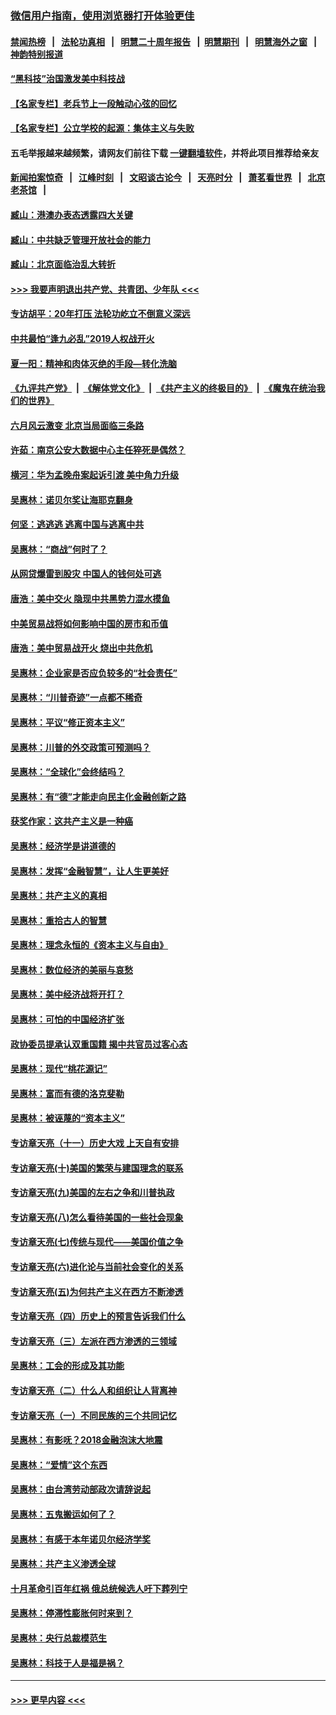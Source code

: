 ### [微信用户指南，使用浏览器打开体验更佳](https://github.com/gfw-breaker/banned-news1/blob/master/indexes/wechat-guide.md?t=0)
#### [禁闻热榜](热点新闻.md?t=0)  &nbsp;&nbsp;|&nbsp;&nbsp; [法轮功真相](https://github.com/gfw-breaker/truth/blob/master/README.md?t=0) &nbsp;&nbsp;|&nbsp;&nbsp; [明慧二十周年报告](https://github.com/gfw-breaker/mh-reports/blob/master/README.md?t=0) &nbsp;&nbsp;|&nbsp;&nbsp;[明慧期刊](https://github.com/gfw-breaker/mh-qikan) &nbsp;&nbsp;|&nbsp;&nbsp; [明慧海外之窗](https://github.com/gfw-breaker/mh-news/blob/master/README.md?t=0) &nbsp;&nbsp;|&nbsp;&nbsp; [神韵特别报道](https://github.com/gfw-breaker/mh-news/blob/master/shenyun.md?t=0)
#### [“黑科技”治国激发美中科技战](../pages/nsc423/n11638056.md?t=02061511) 
#### [【名家专栏】老兵节上一段触动心弦的回忆](../pages/nsc423/n11646016.md?t=02061511) 
#### [【名家专栏】公立学校的起源：集体主义与失败](../pages/nsc423/n11601833.md?t=02061511) 
#### 五毛举报越来越频繁，请网友们前往下载 [一键翻墙软件](https://github.com/gfw-breaker/ssr-accounts)，并将此项目推荐给亲友
#### [新闻拍案惊奇](https://github.com/gfw-breaker/banned-news1/blob/master/pages/link4.md) &nbsp;&nbsp;|&nbsp;&nbsp; [江峰时刻](https://github.com/gfw-breaker/banned-news1/blob/master/pages/link4.md) &nbsp;&nbsp;|&nbsp;&nbsp; [文昭谈古论今](https://github.com/gfw-breaker/banned-news1/blob/master/pages/link4.md) &nbsp;&nbsp;|&nbsp;&nbsp; [天亮时分](https://github.com/gfw-breaker/banned-news1/blob/master/pages/link4.md) &nbsp;&nbsp;|&nbsp;&nbsp; [萧茗看世界](https://github.com/gfw-breaker/banned-news1/blob/master/pages/link4.md) &nbsp;&nbsp;|&nbsp;&nbsp; [北京老茶馆](https://github.com/gfw-breaker/banned-news1/blob/master/pages/link4.md) &nbsp;&nbsp;|&nbsp;&nbsp; 
#### [臧山：港澳办表态透露四大关键](../pages/nsc423/n11421628.md?t=02061511) 
#### [臧山：中共缺乏管理开放社会的能力](../pages/nsc423/n11407457.md?t=02061511) 
#### [臧山：北京面临治乱大转折](../pages/nsc423/n11406895.md?t=02061511) 
#### [>>> 我要声明退出共产党、共青团、少年队 <<<](https://github.com/begood0513/goodnews/blob/master/quit/letter.md) 
#### [专访胡平：20年打压 法轮功屹立不倒意义深远](../pages/nsc423/n11398800.md?t=02061511) 
#### [中共最怕“逢九必乱”2019人权战开火](../pages/nsc423/n11385248.md?t=02061511) 
#### [夏一阳：精神和肉体灭绝的手段—转化洗脑](../pages/nsc423/n11368250.md?t=02061511) 
#### [《九评共产党》](https://github.com/begood0513/9ping.md/blob/master/README.md) &nbsp;|&nbsp; [《解体党文化》](../../../../jtdwh.md/blob/master/README.md)  &nbsp;|&nbsp; [《共产主义的终极目的》](../../../../gczydzjmd.md/blob/master/README.md) &nbsp;|&nbsp; [《魔鬼在统治我们的世界》](../../../../mgztzwmdsj.md/blob/master/README.md) 
#### [六月风云激变 北京当局面临三条路](../pages/nsc423/n11313668.md?t=02061511) 
#### [许茹：南京公安大数据中心主任猝死是偶然？](../pages/nsc423/n11064744.md?t=02061511) 
#### [横河：华为孟晚舟案起诉引渡 美中角力升级](../pages/nsc423/n11027230.md?t=02061511) 
#### [吴惠林：诺贝尔奖让海耶克翻身](../pages/nsc423/n10890049.md?t=02061511) 
#### [何坚：逃逃逃 逃离中国与逃离中共](../pages/nsc423/n10592891.md?t=02061511) 
#### [吴惠林：“商战”何时了？](../pages/nsc423/n10573558.md?t=02061511) 
#### [从网贷爆雷到股灾 中国人的钱何处可逃](../pages/nsc423/n10572800.md?t=02061511) 
#### [唐浩：美中交火 隐现中共黑势力混水摸鱼](../pages/nsc423/n10544040.md?t=02061511) 
#### [中美贸易战将如何影响中国的房市和币值](../pages/nsc423/n10543697.md?t=02061511) 
#### [唐浩：美中贸易战开火 烧出中共危机](../pages/nsc423/n10540126.md?t=02061511) 
#### [吴惠林：企业家是否应负较多的“社会责任”](../pages/nsc423/n10535022.md?t=02061511) 
#### [吴惠林：“川普奇迹”一点都不稀奇](../pages/nsc423/n10512808.md?t=02061511) 
#### [吴惠林：平议“修正资本主义”](../pages/nsc423/n10495724.md?t=02061511) 
#### [吴惠林：川普的外交政策可预测吗？](../pages/nsc423/n10462387.md?t=02061511) 
#### [吴惠林：“全球化”会终结吗？](../pages/nsc423/n10452838.md?t=02061511) 
#### [吴惠林：有“德”才能走向民主化金融创新之路](../pages/nsc423/n10432292.md?t=02061511) 
#### [获奖作家：这共产主义是一种癌](../pages/nsc423/n10431541.md?t=02061511) 
#### [吴惠林：经济学是讲道德的](../pages/nsc423/n10398014.md?t=02061511) 
#### [吴惠林：发挥“金融智慧”，让人生更美好](../pages/nsc423/n10375019.md?t=02061511) 
#### [吴惠林：共产主义的真相](../pages/nsc423/n10351394.md?t=02061511) 
#### [吴惠林：重拾古人的智慧](../pages/nsc423/n10337691.md?t=02061511) 
#### [吴惠林：理念永恒的《资本主义与自由》](../pages/nsc423/n10316274.md?t=02061511) 
#### [吴惠林：数位经济的美丽与哀愁](../pages/nsc423/n10292946.md?t=02061511) 
#### [吴惠林：美中经济战将开打？](../pages/nsc423/n10258825.md?t=02061511) 
#### [吴惠林：可怕的中国经济扩张](../pages/nsc423/n10219147.md?t=02061511) 
#### [政协委员提承认双重国籍 揭中共官员过客心态](../pages/nsc423/n10208809.md?t=02061511) 
#### [吴惠林：现代“桃花源记”](../pages/nsc423/n10185234.md?t=02061511) 
#### [吴惠林：富而有德的洛克斐勒](../pages/nsc423/n10142264.md?t=02061511) 
#### [吴惠林：被诬蔑的“资本主义”](../pages/nsc423/n10124816.md?t=02061511) 
#### [专访章天亮（十一）历史大戏 上天自有安排](../pages/nsc423/n10094905.md?t=02061511) 
#### [专访章天亮(十)美国的繁荣与建国理念的联系](../pages/nsc423/n10094899.md?t=02061511) 
#### [专访章天亮(九)美国的左右之争和川普执政](../pages/nsc423/n10094889.md?t=02061511) 
#### [专访章天亮(八)怎么看待美国的一些社会现象](../pages/nsc423/n10094857.md?t=02061511) 
#### [专访章天亮(七)传统与现代——美国价值之争](../pages/nsc423/n10093140.md?t=02061511) 
#### [专访章天亮(六)进化论与当前社会变化的关系](../pages/nsc423/n10092036.md?t=02061511) 
#### [专访章天亮(五)为何共产主义在西方不断渗透](../pages/nsc423/n10083620.md?t=02061511) 
#### [专访章天亮（四）历史上的预言告诉我们什么](../pages/nsc423/n10083606.md?t=02061511) 
#### [专访章天亮（三）左派在西方渗透的三领域](../pages/nsc423/n10081115.md?t=02061511) 
#### [吴惠林：工会的形成及其功能](../pages/nsc423/n10080633.md?t=02061511) 
#### [专访章天亮（二）什么人和组织让人背离神](../pages/nsc423/n10076637.md?t=02061511) 
#### [专访章天亮（一）不同民族的三个共同记忆](../pages/nsc423/n10074188.md?t=02061511) 
#### [吴惠林：有影呒？2018金融泡沫大地震](../pages/nsc423/n10040534.md?t=02061511) 
#### [吴惠林：“爱情”这个东西](../pages/nsc423/n10019423.md?t=02061511) 
#### [吴惠林：由台湾劳动部政次请辞说起](../pages/nsc423/n9979679.md?t=02061511) 
#### [吴惠林：五鬼搬运如何了？](../pages/nsc423/n9925338.md?t=02061511) 
#### [吴惠林：有感于本年诺贝尔经济学奖](../pages/nsc423/n9871883.md?t=02061511) 
#### [吴惠林：共产主义渗透全球](../pages/nsc423/n9812748.md?t=02061511) 
#### [十月革命引百年红祸 俄总统候选人吁下葬列宁](../pages/nsc423/n9810182.md?t=02061511) 
#### [吴惠林：停滞性膨胀何时来到？](../pages/nsc423/n9764136.md?t=02061511) 
#### [吴惠林：央行总裁模范生](../pages/nsc423/n9728134.md?t=02061511) 
#### [吴惠林：科技于人是福是祸？](../pages/nsc423/n9672982.md?t=02061511) 

----
#### [ >>> 更早内容 <<< ](../indexes/nsc423-earlier.md)

